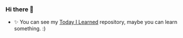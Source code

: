 ### Hi there 👋

- ✨ You can see my [Today I Learned](https://github.com/anemology/til) repository, maybe you can learn something. :)

<!--
**anemology/anemology** is a ✨ _special_ ✨ repository because its `README.md` (this file) appears on your GitHub profile.

Here are some ideas to get you started:

- 📚 I’m currently reading ... [getify/You-Dont-Know-JS](https://github.com/getify/You-Dont-Know-JS)
- 🔭 I’m currently working on ...
- 🌱 I’m currently learning ...
- 👯 I’m looking to collaborate on ...
- 🤔 I’m looking for help with ...
- 💬 Ask me about ...
- 📫 How to reach me: ...
- 😄 Pronouns: ...
- ⚡ Fun fact: ...
-->
